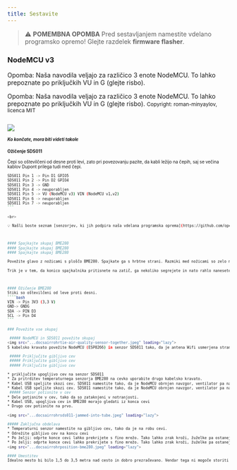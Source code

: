```yaml
---
title: Sestavite
---
```


> ⚠️ **POMEMBNA OPOMBA**
Pred sestavljanjem namestite vdelano programsko opremo!
Glejte razdelek __firmware flasher__.

### NodeMCU v3
Opomba: Naša navodila veljajo za različico 3 enote NodeMCU. To lahko prepoznate po priključkih VU in G (glejte risbo).

Opomba: Naša navodila veljajo za različico 3 enote NodeMCU. To lahko prepoznate po priključkih VU in G (glejte risbo).
<small>Copyright: roman-minyaylov, licenca MIT<small>


<img src="...docsairrohrnodemcu-v3-bme280.jpeg" style="margin-top: 1em" loading="lazy">

##### Ko končate, mora biti videti takole


#### Ožičenje SDS011
Čepi so oštevilčeni od desne proti levi, zato pri povezovanju pazite, da kabli ležijo na čepih, saj se večina kablov Dupont prilega tudi med čepi.
````bash
SDS011 Pin 1 -> Pin D1 GPIO5
SDS011 Pin 2 -> Pin D2 GPIO4
SDS011 Pin 3 -> GND
SDS011 Pin 4 -> neuporabljen
SDS011 Pin 5 -> VU (NodeMCU v3) VIN (NodeMCU v1,v2)
SDS011 Pin 6 -> neuporabljen
SDS011 Pin 7 -> neuporabljen
```

<br>

💡 Našli boste seznam [senzorjev, ki jih podpira naša vdelana programska oprema](https://github.com/opendata-stuttgart/sensors-software/blob/master/airrohr-firmware/Readme.md)



#### Spajkajte skupaj BME280
#### Spajkajte skupaj BME280
#### Spajkajte skupaj BME280

Povežite glavo z nožicami s ploščo BME280. Spajkate ga s hrbtne strani. Razmiki med nožicami so zelo majhni, zato bodite potrpežljivi in previdni.

Trik je v tem, da konico spajkalnika pritisnete na zatič, ga nekoliko segrejete in nato rahlo nanesete spajko.



#### Ožičenje BME280
Stiki so oštevilčeni od leve proti desni.
````bash
VIN -> Pin 3V3 (3,3 V)
GND-> GNDG
SDA -> PIN D3
SCL -> Pin D4
```

### Povežite vse skupaj

 ##### NodeMCU in SDS011 povežite skupaj
<img src="...docsairrohrtie-air-quality-sensor-together.jpeg" loading="lazy">
S kabelsko kravato povežite NodeMCU (ESP8266) in senzor SDS011 tako, da je antena Wifi usmerjena stran od senzorja.

 ##### Priključite gibljivo cev
 ##### Priključite gibljivo cev
 ##### Priključite gibljivo cev

* priključite upogljivo cev na senzor SDS011
* Za pritrditev temperaturnega senzorja BME280 na cevko uporabite drugo kabelsko kravato.
* Kabel USB speljite skozi cev. SDS011 namestite tako, da je NodeMCU obrnjen navzgor, ventilator pa navzdol.
* Kabel USB speljite skozi cev. SDS011 namestite tako, da je NodeMCU obrnjen navzgor, ventilator pa navzdol.
 ##### Senzor potisnite v cev
* Dele potisnite v cev, tako da so zataknjeni v notranjosti.
* Kabel USB, upogljiva cev in BME280 morajo gledati iz konca cevi
* Drugo cev potisnite na prvo.

<img src="...docsairrohrsds011-jammed-into-tube.jpeg" loading="lazy">

##### Zaključna obdelava
* Temperaturni senzor namestite na gibljivo cev, tako da je na robu cevi.
* Odrežite gibljivo cev na koncu cevi
* Po želji: odprte konce cevi lahko prekrijete s fino mrežo. Tako lahko zrak kroži, žuželke pa ostanejo zunaj.
* Po želji: odprte konce cevi lahko prekrijete s fino mrežo. Tako lahko zrak kroži, žuželke pa ostanejo zunaj.
<img src="...docsairrohrposition-bme280.jpeg" loading="lazy">

#### Umestitev
Idealno mesto bi bilo 1,5 do 3,5 metra nad cesto in dobro prezračevano. Vendar tega ni mogoče storiti za vse ljudi, zato se ob registraciji zahtevajo informacije, kot sta višina nad tlemi in položaj do ulice.

